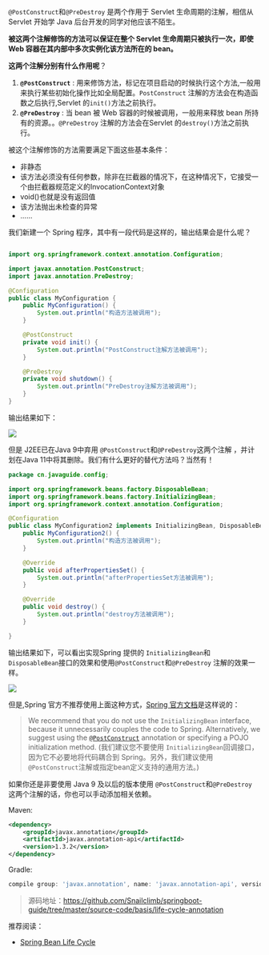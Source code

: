 `@PostConstruct`和`@PreDestroy` 是两个作用于 Servlet 生命周期的注解，相信从 Servlet 开始学 Java 后台开发的同学对他应该不陌生。

**被这两个注解修饰的方法可以保证在整个 Servlet 生命周期只被执行一次，即使 Web 容器在其内部中多次实例化该方法所在的 bean。**

**这两个注解分别有什么作用呢**？

1. **`@PostConstruct`** : 用来修饰方法，标记在项目启动的时候执行这个方法,一般用来执行某些初始化操作比如全局配置。`PostConstruct` 注解的方法会在构造函数之后执行,Servlet 的`init()`方法之前执行。
2. **`@PreDestroy`** :  当 bean 被 Web 容器的时候被调用，一般用来释放 bean 所持有的资源。。`@PreDestroy` 注解的方法会在Servlet 的`destroy()`方法之前执行。

被这个注解修饰的方法需要满足下面这些基本条件：

- 非静态
- 该方法必须没有任何参数，除非在拦截器的情况下，在这种情况下，它接受一个由拦截器规范定义的InvocationContext对象
- void()也就是没有返回值
- 该方法抛出未检查的异常
- ......

我们新建一个 Spring 程序，其中有一段代码是这样的，输出结果会是什么呢？

```java

import org.springframework.context.annotation.Configuration;

import javax.annotation.PostConstruct;
import javax.annotation.PreDestroy;

@Configuration
public class MyConfiguration {
    public MyConfiguration() {
        System.out.println("构造方法被调用");
    }

    @PostConstruct
    private void init() {
        System.out.println("PostConstruct注解方法被调用");
    }

    @PreDestroy
    private void shutdown() {
        System.out.println("PreDestroy注解方法被调用");
    }
}


```

输出结果如下：


![](https://my-blog-to-use.oss-cn-beijing.aliyuncs.com/2019-11/life-cycle-annotation01.jpg)

但是 J2EE已在Java 9中弃用 `@PostConstruct`和`@PreDestroy`这两个注解 ，并计划在Java 11中将其删除。我们有什么更好的替代方法吗？当然有！

```java
package cn.javaguide.config;

import org.springframework.beans.factory.DisposableBean;
import org.springframework.beans.factory.InitializingBean;
import org.springframework.context.annotation.Configuration;

@Configuration
public class MyConfiguration2 implements InitializingBean, DisposableBean {
    public MyConfiguration2() {
        System.out.println("构造方法被调用");
    }

    @Override
    public void afterPropertiesSet() {
        System.out.println("afterPropertiesSet方法被调用");
    }

    @Override
    public void destroy() {
        System.out.println("destroy方法被调用");
    }

}

```

输出结果如下，可以看出实现Spring 提供的  `InitializingBean`和 `DisposableBean`接口的效果和使用`@PostConstruct`和`@PreDestroy` 注解的效果一样。


![](https://my-blog-to-use.oss-cn-beijing.aliyuncs.com/2019-11/life-cycle-annotation02.jpg)

但是,Spring 官方不推荐使用上面这种方式，[Spring 官方文档](https://docs.spring.io/spring/docs/current/spring-framework-reference/core.html#beans-factory-lifecycle)是这样说的：

> We recommend that you do not use the `InitializingBean` interface, because it unnecessarily couples the code to Spring. Alternatively, we suggest using the [`@PostConstruct`](https://docs.spring.io/spring/docs/current/spring-framework-reference/core.html#beans-postconstruct-and-predestroy-annotations) annotation or specifying a POJO initialization method. (我们建议您不要使用 `InitializingBean`回调接口，因为它不必要地将代码耦合到 Spring。另外，我们建议使用`@PostConstruct`注解或指定bean定义支持的通用方法。)

如果你还是非要使用 Java 9 及以后的版本使用 `@PostConstruct`和`@PreDestroy`  这两个注解的话，你也可以手动添加相关依赖。 

Maven:

```xml
<dependency>
    <groupId>javax.annotation</groupId>
    <artifactId>javax.annotation-api</artifactId>
    <version>1.3.2</version>
</dependency>
```

Gradle:

```groovy
compile group: 'javax.annotation', name: 'javax.annotation-api', version: '1.3.2'
```

> 源码地址：https://github.com/Snailclimb/springboot-guide/tree/master/source-code/basis/life-cycle-annotation

推荐阅读：

- [Spring Bean Life Cycle](https://netjs.blogspot.com/2016/03/spring-bean-life-cycle.html)
